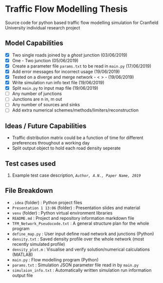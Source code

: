 # Traffic Flow Modelling Thesis
Source code for python based traffic flow modelling simulation for Cranfield University individual research project

## Model Capabilities
- [x] Two single roads joined by a *ghost* junction \(03/06/2019)
- [x] One - Two junction \(05/06/2019)
- [x] Create a parameter file `params.txt` to be read in `main.py` \(17/06/2019)
- [x] Add error messages for incorrect usage \(19/06/2019)
- [x] Tested on a diverge and merge network - < > - \(19/06/2019)
- [x] Write simulation run info text file \(19/06/2019)
- [x] Split `main.py` to input map file \(19/06/2019)
- [ ] Any number of junctions 
- [ ] Junctions are n in, m out
- [ ] Any number of sources and sinks
- [ ] Add extra numerical schemes/methods/limiters/reconstruction

## Ideas / Future Capabilities
- Traffic distribution matrix could be a function of time for different preferences throughout a working day
- Split output object to hold each road density seperate

## Test cases used
1. Example test case description, *`Author, A.N., Paper Name, 2019`*

## File Breakdown
- `.idea` \(folder) : Python project files
- `Presentation 1 13:06` \(folder) : Presentation slides and material 
- `venv` \(folder) : Python virtual environment libraries
- `README.md` : Project and repository information markdown file
- `TFM_Network_Pseudocode.txt` : A general structure plan for the whole program
- `define_map.py` : User input define road network and junctions (Python)
- `density.txt` : Saved density profile over the whole network (most recently simulated profile)
- `density_plot.m` : Visualise and verify solution/numerical calculations (MATLAB)
- `main.py` : Flow modelling program (Python)
- `params.txt` : Simulation JSON parameter file read in by `main.py`
- `simulaion_info.txt` : Automatically written simulation run information output file
